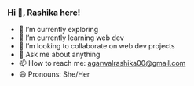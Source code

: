 ### Hi 👋, Rashika here!

- 🔭 I’m currently exploring
- 🌱 I’m currently learning web dev
- 👯 I’m looking to collaborate on web dev projects
- 💬 Ask me about anything
- 📫 How to reach me: agarwalrashika00@gmail.com
- 😄 Pronouns: She/Her
